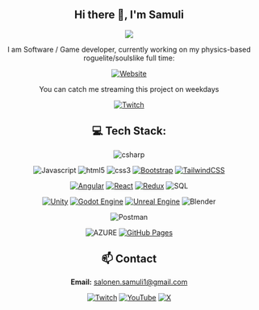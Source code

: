 <div align="center">

## Hi there 👋, I'm Samuli

![](https://img.shields.io/badge/Software%20Engineer-Finland-blue)

I am Software / Game developer, currently working on my physics-based roguelite/soulslike full time:

[![Website](https://img.shields.io/badge/Website-epicherogame.com-blue?style=for-the-badge&color=darkgreen&logo=react&logoColor=green)](https://epicherogame.com/)


You can catch me streaming this project on weekdays

[![Twitch](https://img.shields.io/twitch/status/clayman_dev?style=for-the-badge&labelColor=6441a5&logo=Twitch&logoColor=white)](https://www.twitch.tv/clayman_dev)


## 💻 Tech Stack:
![csharp](https://img.shields.io/badge/c%23-215E00?logo=sharp)


![Javascript](https://img.shields.io/badge/Javascript-darkorange?logo=Javascript)
![html5](https://img.shields.io/badge/html5-darkorange?logo=html5)
![css3](https://img.shields.io/badge/css3-darkorange?logo=css3)
[![Bootstrap](https://img.shields.io/badge/Bootstrap-7952B3?logo=bootstrap&logoColor=fff)](#)
[![TailwindCSS](https://img.shields.io/badge/Tailwind%20CSS-%2338B2AC.svg?logo=tailwind-css&logoColor=white)](#)


[![Angular](https://img.shields.io/badge/Angular-%23DD0031.svg?logo=angular&logoColor=white)](#)
[![React](https://img.shields.io/badge/React-%2320232a.svg?logo=react&logoColor=%2361DAFB)](#)
[![Redux](https://img.shields.io/badge/Redux-764ABC?logo=redux&logoColor=fff)](#)
![SQL](https://img.shields.io/badge/sql-215E00?logo=SQLite&logoColor=003B57)


[![Unity](https://img.shields.io/badge/Unity-%23000000.svg?logo=unity&logoColor=white)](#)
[![Godot Engine](https://img.shields.io/badge/Godot-%23FFFFFF.svg?logo=godot-engine)](#)
[![Unreal Engine](https://img.shields.io/badge/Unreal%20Engine-%23313131.svg?logo=unrealengine&logoColor=white)](#)
![Blender](https://img.shields.io/badge/Blender-336157?logo=Blender&logoColor=orange)

![Postman](https://img.shields.io/badge/Postman-336157?logo=postman&logoColor=FF6C37)


![AZURE](https://img.shields.io/badge/AZURE-232F3E?logo=azure-devops&logoColor=FF9900)
[![GitHub Pages](https://img.shields.io/badge/GitHub%20Pages-121013?logo=github&logoColor=white)](#)

## 📫 Contact
**Email:** salonen.samuli1@gmail.com

[![Twitch](https://img.shields.io/badge/Twitch-%239146FF.svg?style=for-the-badge&logo=Twitch&logoColor=white)](https://www.twitch.tv/clayman_dev)
[![YouTube](https://img.shields.io/badge/YouTube-%23FF0000.svg?style=for-the-badge&logo=YouTube&logoColor=white)](https://www.youtube.com/@scuffedgamedev)
[![X](https://img.shields.io/badge/Twitter-%23000000.svg?style=for-the-badge&logo=X&logoColor=white)](https://twitter.com/ssaldev)


</div>